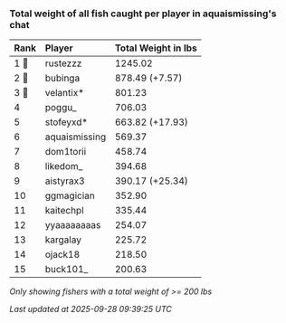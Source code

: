 ### Total weight of all fish caught per player in aquaismissing's chat

| Rank  | Player        | Total Weight in lbs |
|:------|:--------------|:--------------------|
| 1 🥇  | rustezzz      | 1245.02             |
| 2 🥈  | bubinga       | 878.49 (+7.57)      |
| 3 🥉  | velantix*     | 801.23              |
| 4     | poggu_        | 706.03              |
| 5     | stofeyxd*     | 663.82 (+17.93)     |
| 6     | aquaismissing | 569.37              |
| 7     | dom1torii     | 458.74              |
| 8     | likedom_      | 394.68              |
| 9     | aistyrax3     | 390.17 (+25.34)     |
| 10    | ggmagician    | 352.90              |
| 11    | kaitechpl     | 335.44              |
| 12    | yyaaaaaaaas   | 254.07              |
| 13    | kargalay      | 225.72              |
| 14    | ojack18       | 218.50              |
| 15    | buck101_      | 200.63              |

_Only showing fishers with a total weight of >= 200 lbs_

_Last updated at 2025-09-28 09:39:25 UTC_
